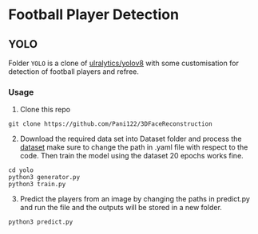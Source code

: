 # Football Player Detection

## YOLO
Folder `YOLO` is a clone of [ulralytics/yolov8](https://github.com/ultralytics/ultralytics) with some customisation for detection of football players and refree.
### Usage

1. Clone this repo
   
```shell script
git clone https://github.com/Pani122/3DFaceReconstruction
```
2. Download the required data set into Dataset folder and process the [dataset](https://universe.roboflow.com/roboflow-jvuqo/football-players-detection-3zvbc) make sure to change the path in .yaml file with respect to the code.
Then train the model using the dataset 20 epochs works fine.
```shell script
cd yolo
python3 generator.py
python3 train.py
```

3. Predict the players from an image by changing the paths in predict.py and run the file and the outputs will be stored in a new folder.
```shell script
python3 predict.py
```


